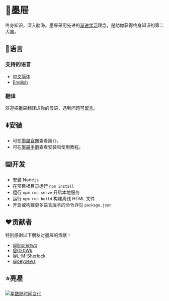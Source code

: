 # 🦑墨屉

终身知识，深入脑海。墨屉采用先进的[渐进学习](https://help.supermemo.org/wiki/Incremental_learning)理念，是助你获得终身知识的第二大脑。

## 🎏语言

### 支持的语言
* [中文简体](https://github.com/oflg/TiddlyMemo/blob/master/README-zh-Hans.md)
* [English](https://github.com/oflg/TiddlyMemo/blob/master/README.md)

### 翻译
欢迎把墨屉翻译成你的母语，遇到问题可[留言](https://github.com/oflg/TiddlyMemo/issues)。

## ⬇️安装
* 可在[墨屉官网](https://tiddlymemo.org/zh-Hans)查看简介。
* 可在[墨屉手册](https://tiddlymemo.org/manual/zh-Hans)查看安装和使用教程。

## ⌨️开发
* 安装 Node.js
* 在项目根目录运行 `npm install`
* 运行 `npm run serve` 开启本地服务
* 运行 `npm run build` 构建离线 HTML 文件
* 开启或构建更多语言版本的命令详见 `package.json`

## ❤️贡献者
特别感谢以下朋友对墨屉的贡献！

* [@linonetwo](https://github.com/linonetwo)
* [@Gk0Wk](https://github.com/Gk0Wk)
* [@L-M-Sherlock](https://github.com/L-M-Sherlock)
* [@oeyoews](https://github.com/oeyoews)

## ⭐亮星

[![星数随时间变化](https://starchart.cc/oflg/TiddlyMemo.svg)](https://github.com/oflg/TiddlyMemo/stargazers)